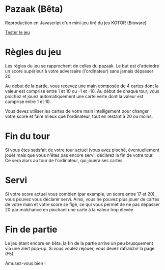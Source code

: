 # Pazaak (Bêta)
Reproduction en Javascript d'un mini-jeu tiré du jeu KOTOR (Bioware)

<a href="http://talesofgalaxy.fr/pazaak/">Tester le jeu</a>

# Règles du jeu
Les règles du jeu se rapprochent de celles du pazaak. Le but est d'atteindre un score supérieur à votre adversaire (l'ordinateur) sans jamais dépasser 20. 

Au début de la partie, vous recevez une main composée de 4 cartes dont la valeur est comprise entre 1 et 10 ou -1 et -10.
Au début de chaque tour, vous piochez et jouez automatiquement une carte verte dont la valeur est comprise entre 1 et 10. 

Vous devez utiliser les cartes de votre main intelligement pour changer votre score et faire mieux que l'ordinateur, tout en restant à 20 ou moins.

# Fin du tour
Si vous êtes satisfait de votre tour actuel (vous avez pioché, éventuellement joué) mais que vous n'êtes pas encore servi, déclarez la fin de votre tour. Ce sera alors au tour de l'ordinateur, qui jouera ses cartes.

# Servi
Si votre score actuel vous combien (par exemple, un score entre 17 et 20), vous pouvez vous déclarer servi. Ainsi, vous ne pouvez plus jouer de cartes de votre main et votre score se fige, ce qui vous permet de ne pas dépasser 20 par malchance en piochant une carte à la valeur trop élevée

# Fin de partie
Le jeu étant encore en bêta, la fin de la partie arrive un peu brusquement via une alert pop-up. Si vous voulez rejouer, vous devez rafraîchir la page (F5).

Amusez-vous bien !
